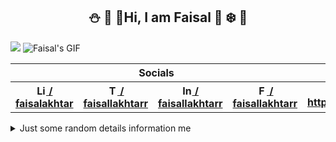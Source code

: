 <h2 align='center'>⛄ 🎁 🎄Hi, I am Faisal 🎅 ❄️ 🦌 </h2>

<img src="https://visitor-badge.glitch.me/badge?page_id=faisalAkhtar.faisalAkhtar">

<img alt="Faisal's GIF" src="https://raw.githubusercontent.com/faisalAkhtar/faisalAkhtar/master/GIF.gif">

<table>
  <tr>
    <th colspan='4'>Socials</th>
    <th>Profile</th>
  </tr>
  <tr>
    <th><a href="https://linkedin.com/in/faisalAkhtar/"><img alt="Linkdein" width="16" src="https://cdn.jsdelivr.net/npm/simple-icons@v3/icons/linkedin.svg"> / faisalakhtar</a></th>
    <th><a href="https://twitter.com/FaisallAkhtarr/"><img alt="Twitter" width="16" src="https://cdn.jsdelivr.net/npm/simple-icons@v3/icons/twitter.svg"> / faisallakhtarr </a></th>
    <th><a href="https://instagram.com/faisallakhtarr/"><img alt="Instagram" width="16" src="https://cdn.jsdelivr.net/npm/simple-icons@v3/icons/instagram.svg"> / faisallakhtarr </a></th>
    <th><a href="https://www.facebook.com/FaisallAkhtarr/"><img alt="Facebook" width="16" src="https://cdn.jsdelivr.net/npm/simple-icons@v3/icons/facebook.svg"> / faisallakhtarr </a></th>
    <th><a href="https://faisalakhtar.github.io/"><img alt="Website" width="16" src="https://user-images.githubusercontent.com/41644472/87731835-0d241f80-c7e9-11ea-879c-4cfa526b953b.png"> https://faisalakhtar.github.io</a></th>
  </tr>
</table>

<details>
<summary>Just some random details information me</summary>
<ul>
  <li>I’m currently persuing my masters in CS (Computer Science) from University of Delhi.</li>
  <li>I recently completed my bachelors in CS from the same.</li>
  <li>You can reach me at faisal.mcs20.du@gmail.com or through linkedin @FaisallAkhtarr</li>
  <li>To know more about my technical experience, checkout my profile - faisalakhtar.github.io</li>
  <li>Outside of studies, I like watching movies and listening to music.</li>
  <li>I also really enjoy taking long walks and traveling with my headphones on, listening to music.</li>
  <li>Sports: I am an excellent cricket fan and an average volleyball player.</li>
  <li>Love? Biryani / travelling / software development / maths</li>
  <li>I also like playing chess. Let's play sometime!</li>
</ul>
</details>
